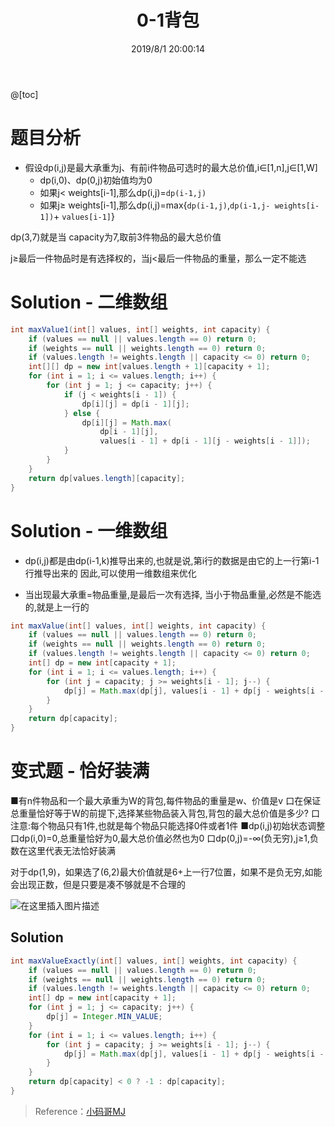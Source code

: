 ﻿---
title: 0-1背包
categories:
- DSA
- Algorithm
- LeetCode
tags:
- dp
date: 2019/8/1 20:00:14
updated: 2020/12/10 12:00:14
---



@[toc]

# 题目分析

- 假设dp(i,j)是最大承重为j、有前i件物品可选时的最大总价值,i∈[1,n],j∈[1,W]
    - dp(i,0)、dp(0,j)初始值均为0
    - 如果j< weights[i-1],那么dp(i,j)=`dp(i-1,j)`
    - 如果j≥ weights[i-1],那么dp(i,j)=max{`dp(i-1,j)`,`dp(i-1,j- weights[i-1])`+ `values[i-1]`}

dp(3,7)就是当 capacity为7,取前3件物品的最大总价值

j≥最后一件物品时是有选择权的，当j<最后一件物品的重量，那么一定不能选

# Solution - 二维数组

```java
int maxValue1(int[] values, int[] weights, int capacity) {
    if (values == null || values.length == 0) return 0;
    if (weights == null || weights.length == 0) return 0;
    if (values.length != weights.length || capacity <= 0) return 0;
    int[][] dp = new int[values.length + 1][capacity + 1];
    for (int i = 1; i <= values.length; i++) {
        for (int j = 1; j <= capacity; j++) {
            if (j < weights[i - 1]) {
                dp[i][j] = dp[i - 1][j];
            } else {
                dp[i][j] = Math.max(
                    dp[i - 1][j], 
                    values[i - 1] + dp[i - 1][j - weights[i - 1]]);
            }
        }
    }
    return dp[values.length][capacity];
}
```

# Solution - 一维数组

- dp(i,j)都是由dp(i-1,k)推导出来的,也就是说,第i行的数据是由它的上一行第i-1行推导出来的
    因此,可以使用一维数组来优化

- 当出现最大承重=物品重量,是最后一次有选择, 当小于物品重量,必然是不能选的,就是上一行的

```java
int maxValue(int[] values, int[] weights, int capacity) {
    if (values == null || values.length == 0) return 0;
    if (weights == null || weights.length == 0) return 0;
    if (values.length != weights.length || capacity <= 0) return 0;
    int[] dp = new int[capacity + 1];
    for (int i = 1; i <= values.length; i++) {
        for (int j = capacity; j >= weights[i - 1]; j--) {
            dp[j] = Math.max(dp[j], values[i - 1] + dp[j - weights[i - 1]]);
        }
    }
    return dp[capacity];
}
```

# 变式题 - 恰好装满

■有n件物品和一个最大承重为W的背包,每件物品的重量是w、价值是v
口在保证总重量恰好等于W的前提下,选择某些物品装入背包,背包的最大总价值是多少?
口注意:每个物品只有1件,也就是每个物品只能选择0件或者1件
■dp(i,j)初始状态调整
口dp(i,0)=0,总重量恰好为0,最大总价值必然也为0
口dp(0,j)=-∞(负无穷),j≥1,负数在这里代表无法恰好装满

对于dp(1,9)，如果选了(6,2)最大价值就是6+上一行7位置，如果不是负无穷,如能会出现正数，但是只要是凑不够就是不合理的

![在这里插入图片描述](https://gitee.com/gaoyi-ai/image-bed/raw/master/images/20200507151658103.png)


## Solution

```java
int maxValueExactly(int[] values, int[] weights, int capacity) {
    if (values == null || values.length == 0) return 0;
    if (weights == null || weights.length == 0) return 0;
    if (values.length != weights.length || capacity <= 0) return 0;
    int[] dp = new int[capacity + 1];
    for (int j = 1; j <= capacity; j++) {
        dp[j] = Integer.MIN_VALUE;
    }
    for (int i = 1; i <= values.length; i++) {
        for (int j = capacity; j >= weights[i - 1]; j--) {
            dp[j] = Math.max(dp[j], values[i - 1] + dp[j - weights[i - 1]]);
        }
    }
    return dp[capacity] < 0 ? -1 : dp[capacity];
}
```



> Reference：[小码哥MJ](https://space.bilibili.com/325538782/)

